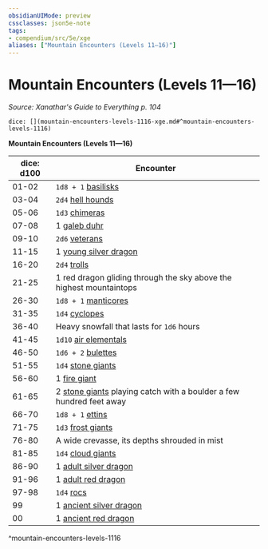 ```yaml
---
obsidianUIMode: preview
cssclasses: json5e-note
tags:
- compendium/src/5e/xge
aliases: ["Mountain Encounters (Levels 11—16)"]
---
```

# Mountain Encounters (Levels 11—16)
*Source: Xanathar's Guide to Everything p. 104* 

`dice: [](mountain-encounters-levels-1116-xge.md#^mountain-encounters-levels-1116)`

**Mountain Encounters (Levels 11—16)**

| dice: d100 | Encounter |
|------------|-----------|
| 01-02 | `1d8 + 1` [basilisks](/2-Mechanics/CLI/bestiary/monstrosity/basilisk.md) |
| 03-04 | `2d4` [hell hounds](/2-Mechanics/CLI/bestiary/fiend/hell-hound.md) |
| 05-06 | `1d3` [chimeras](/2-Mechanics/CLI/bestiary/monstrosity/chimera.md) |
| 07-08 | 1 [galeb duhr](/2-Mechanics/CLI/bestiary/elemental/galeb-duhr.md) |
| 09-10 | `2d6` [veterans](/2-Mechanics/CLI/bestiary/humanoid/veteran.md) |
| 11-15 | 1 [young silver dragon](/2-Mechanics/CLI/bestiary/dragon/young-silver-dragon.md) |
| 16-20 | `2d4` [trolls](/2-Mechanics/CLI/bestiary/giant/troll.md) |
| 21-25 | 1 red dragon gliding through the sky above the highest mountaintops |
| 26-30 | `1d8 + 1` [manticores](/2-Mechanics/CLI/bestiary/monstrosity/manticore.md) |
| 31-35 | `1d4` [cyclopes](/2-Mechanics/CLI/bestiary/giant/cyclops.md) |
| 36-40 | Heavy snowfall that lasts for `1d6` hours |
| 41-45 | `1d10` [air elementals](/2-Mechanics/CLI/bestiary/elemental/air-elemental.md) |
| 46-50 | `1d6 + 2` [bulettes](/2-Mechanics/CLI/bestiary/monstrosity/bulette.md) |
| 51-55 | `1d4` [stone giants](/2-Mechanics/CLI/bestiary/giant/stone-giant.md) |
| 56-60 | 1 [fire giant](/2-Mechanics/CLI/bestiary/giant/fire-giant.md) |
| 61-65 | 2 [stone giants](/2-Mechanics/CLI/bestiary/giant/stone-giant.md) playing catch with a boulder a few hundred feet away |
| 66-70 | `1d8 + 1` [ettins](/2-Mechanics/CLI/bestiary/giant/ettin.md) |
| 71-75 | `1d3` [frost giants](/2-Mechanics/CLI/bestiary/giant/frost-giant.md) |
| 76-80 | A wide crevasse, its depths shrouded in mist |
| 81-85 | `1d4` [cloud giants](/2-Mechanics/CLI/bestiary/giant/cloud-giant.md) |
| 86-90 | 1 [adult silver dragon](/2-Mechanics/CLI/bestiary/dragon/adult-silver-dragon.md) |
| 91-96 | 1 [adult red dragon](/2-Mechanics/CLI/bestiary/dragon/adult-red-dragon.md) |
| 97-98 | `1d4` [rocs](/2-Mechanics/CLI/bestiary/monstrosity/roc.md) |
| 99 | 1 [ancient silver dragon](/2-Mechanics/CLI/bestiary/dragon/ancient-silver-dragon.md) |
| 00 | 1 [ancient red dragon](/2-Mechanics/CLI/bestiary/dragon/ancient-red-dragon.md) |
^mountain-encounters-levels-1116